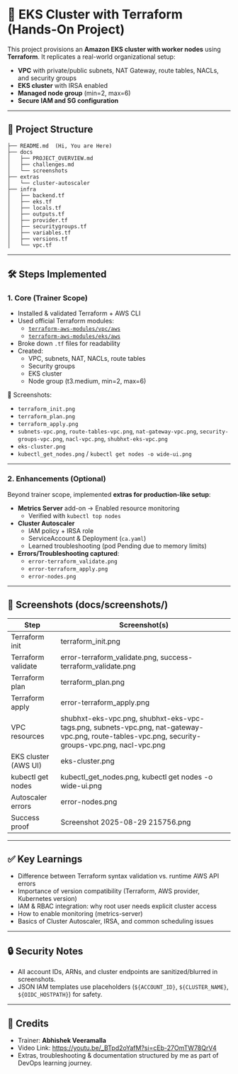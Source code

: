 # 🚀 EKS Cluster with Terraform (Hands-On Project)

This project provisions an **Amazon EKS cluster with worker nodes** using **Terraform**. 
It replicates a real-world organizational setup: 
- **VPC** with private/public subnets, NAT Gateway, route tables, NACLs, and security groups 
- **EKS cluster** with IRSA enabled 
- **Managed node group** (min=2, max=6) 
- **Secure IAM and SG configuration** 

---

## 📂 Project Structure
```
├── README.md  (Hi, You are Here)
├── docs
│   ├── PROJECT_OVERVIEW.md
│   ├── challenges.md
│   └── screenshots
├── extras
│   └── cluster-autoscaler
├── infra
│   ├── backend.tf
│   ├── eks.tf
│   ├── locals.tf
│   ├── outputs.tf
│   ├── provider.tf
│   ├── securitygroups.tf
│   ├── variables.tf
│   ├── versions.tf
│   └── vpc.tf
```
---

## 🛠️ Steps Implemented

### 1. Core (Trainer Scope)
- Installed & validated Terraform + AWS CLI
- Used official Terraform modules:
  - [`terraform-aws-modules/vpc/aws`](https://github.com/terraform-aws-modules/terraform-aws-vpc)
  - [`terraform-aws-modules/eks/aws`](https://github.com/terraform-aws-modules/terraform-aws-eks)
- Broke down `.tf` files for readability
- Created:
  - VPC, subnets, NAT, NACLs, route tables
  - Security groups
  - EKS cluster
  - Node group (t3.medium, min=2, max=6)

📸 Screenshots:
- `terraform_init.png` 
- `terraform_plan.png` 
- `terraform_apply.png` 
- `subnets-vpc.png`, `route-tables-vpc.png`, `nat-gateway-vpc.png`, `security-groups-vpc.png`, `nacl-vpc.png`, `shubhxt-eks-vpc.png` 
- `eks-cluster.png` 
- `kubectl_get_nodes.png` / `kubectl get nodes -o wide-ui.png`

---

### 2. Enhancements (Optional)
Beyond trainer scope, implemented **extras for production-like setup**:

- **Metrics Server** add-on → Enabled resource monitoring 
  - Verified with `kubectl top nodes`
- **Cluster Autoscaler** 
  - IAM policy + IRSA role 
  - ServiceAccount & Deployment (`ca.yaml`) 
  - Learned troubleshooting (pod Pending due to memory limits) 
- **Errors/Troubleshooting captured**: 
  - `error-terraform_validate.png` 
  - `error-terraform_apply.png` 
  - `error-nodes.png`

---

## 📸 Screenshots (docs/screenshots/)

| Step                | Screenshot(s) |
|---------------------|---------------|
| Terraform init      | terraform_init.png |
| Terraform validate  | error-terraform_validate.png, success-terraform_validate.png |
| Terraform plan      | terraform_plan.png |
| Terraform apply     | error-terraform_apply.png |
| VPC resources       | shubhxt-eks-vpc.png, shubhxt-eks-vpc-tags.png, subnets-vpc.png, nat-gateway-vpc.png, route-tables-vpc.png, security-groups-vpc.png, nacl-vpc.png |
| EKS cluster (AWS UI)| eks-cluster.png |
| kubectl get nodes   | kubectl_get_nodes.png, kubectl get nodes -o wide-ui.png |
| Autoscaler errors   | error-nodes.png |
| Success proof       | Screenshot 2025-08-29 215756.png |

---

## ✅ Key Learnings
- Difference between Terraform syntax validation vs. runtime AWS API errors
- Importance of version compatibility (Terraform, AWS provider, Kubernetes version)
- IAM & RBAC integration: why root user needs explicit cluster access 
- How to enable monitoring (metrics-server) 
- Basics of Cluster Autoscaler, IRSA, and common scheduling issues 

---

## 🔒 Security Notes
- All account IDs, ARNs, and cluster endpoints are sanitized/blurred in screenshots.
- JSON IAM templates use placeholders (`${ACCOUNT_ID}`, `${CLUSTER_NAME}`, `${OIDC_HOSTPATH}`) for safety. 

---

## 📖 Credits
- Trainer: **Abhishek Veeramalla** 
- Video Link: https://youtu.be/_BTpd2oYafM?si=cEb-27OmTW78QrV4
- Extras, troubleshooting & documentation structured by me as part of DevOps learning journey. 
